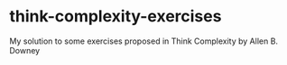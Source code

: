 think-complexity-exercises
==========================

My solution to some exercises proposed in Think Complexity by Allen B. Downey

